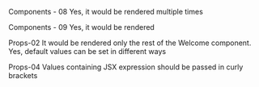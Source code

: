Components - 08
Yes, it would be rendered multiple times

Components - 09
Yes, it would be rendered

Props-02
It would be rendered only the rest of the Welcome component.
Yes, default values can be set in different ways

Props-04
Values containing JSX expression should be passed in curly brackets